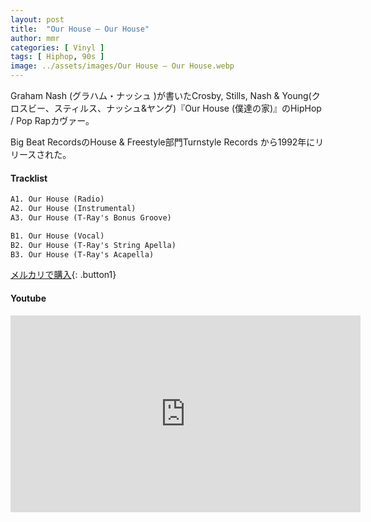 ```yaml
---
layout: post
title:  "Our House – Our House"
author: mmr
categories: [ Vinyl ]
tags: [ Hiphop, 90s ]
image: ../assets/images/Our House – Our House.webp
---
```


Graham Nash (グラハム・ナッシュ )が書いたCrosby, Stills, Nash & Young(クロスビー、スティルス、ナッシュ&ヤング)『Our House (僕達の家)』のHipHop / Pop Rapカヴァー。

Big Beat RecordsのHouse & Freestyle部門Turnstyle Records から1992年にリリースされた。

#### Tracklist
```md
A1. Our House (Radio)
A2. Our House (Instrumental)
A3. Our House (T-Ray's Bonus Groove)

B1. Our House (Vocal)
B2. Our House (T-Ray's String Apella)
B3. Our House (T-Ray's Acapella)
```

[メルカリで購入](https://jp.mercari.com/item/m96040716197?afid=6142608987){: .button1}

#### Youtube
<iframe width="560" height="315" src="https://www.youtube.com/embed/-ybS1lOxzko?si=DgC6qFbVT2T73UcM" title="YouTube video player" frameborder="0" allow="accelerometer; autoplay; clipboard-write; encrypted-media; gyroscope; picture-in-picture; web-share" referrerpolicy="strict-origin-when-cross-origin" allowfullscreen></iframe>